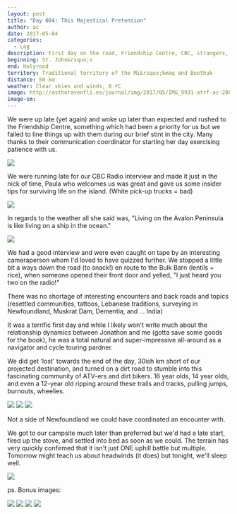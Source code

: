 ```yaml
---
layout: post
title: "Day 004: This Majestical Pretension"
author: ac
date: 2017-05-04
categories:
  - Log
description: First day on the road, Friendship Centre, CBC, strangers, dirt bikers.
beginning: St. John&rsquo;s
end: Holyrood
territory: Traditional territory of the Mi&rsquo;kmaq and Beothuk
distance: 50 km
weather: Clear skies and winds, 8 ºC
image: http://astheravenfli.es/journal/img/2017/05/IMG_9931-atrf-ac-2000-web.jpg
image-sm:
---
```


We were up late (yet again) and woke up later than expected and rushed to the Friendship Centre, something which had been a priority for us but we failed to line things up with them during our brief stint in the city. Many thanks to their communication coordinator for starting her day exercising patience with us.

<img src="http://astheravenfli.es/journal/img/2017/05/IMG_0580-atrf-ac-2000-web.jpg">

We were running late for our CBC Radio interview and made it just in the nick of time, Paula who welcomes us was great and gave us some insider tips for surviving life on the island. (White pick-up trucks = bad)

<img src="http://astheravenfli.es/journal/img/2017/05/IMG_9879-atrf-ac-2000-web.jpg">

In regards to the weather all she said was, "Living on the Avalon Peninsula is like living on a ship in the ocean."

<img src="http://astheravenfli.es/journal/img/2017/05/IMG_9881-atrf-ac-2000-web.jpg">

We had a good interview and were even caught on tape by an interesting cameraperson whom I'd loved to have quizzed further. We stopped a little bit a ways down the road (to snack!) en route to the Bulk Barn (lentils + rice), when someone opened their front door and yelled, "I just heard you two on the radio!"

There was no shortage of interesting encounters and back roads and topics (resettled communities, tattoos, Lebanese traditions, surveying in Newfoundland, Muskrat Dam, Dementia, and ... India)

It was a terrific first day and while I likely won't write much about the relationship dynamics between Jonathon and me (gotta save some goods for the book), he was a total natural and super-impressive all-around as a navigator and cycle touring pardner. 

We did get 'lost' towards the end of the day, 30ish km short of our projected destination, and turned on a dirt road to stumble into this fascinating community of ATV-ers and dirt bikers. 16 year olds, 14 year olds, and even a 12-year old ripping around these trails and tracks, pulling jumps, burnouts, wheelies. 

<img src="http://astheravenfli.es/journal/img/2017/05/IMG_0682-atrf-jcr-2000-web.jpg">

<img src="http://astheravenfli.es/journal/img/2017/05/IMG_0051-atrf-ac-2000-web.jpg">

<img src="http://astheravenfli.es/journal/img/2017/05/IMG_0752-atrf-jcr-2000-web.jpg">

Not a side of Newfoundland we could have coordinated an encounter with. 

We got to our campsite much later than preferred but we'd had a late start, fired up the stove, and settled into bed as soon as we could. The terrain has very quickly confirmed that it isn't just ONE uphill battle but multiple. Tomorrow might teach us about headwinds (it does) but tonight, we'll sleep well.

<img src="http://astheravenfli.es/journal/img/2017/05/IMG_0819-atrf-jcr-2000-web.jpg">

ps. Bonus images:

<img src="http://astheravenfli.es/journal/img/2017/05/IMG_9894-atrf-ac-2000-web.jpg">
<img src="http://astheravenfli.es/journal/img/2017/05/IMG_9906-atrf-ac-2000-web.jpg">

<img src="http://astheravenfli.es/journal/img/2017/05/IMG_9902-atrf-ac-2000-web.jpg">

<img src="http://astheravenfli.es/journal/img/2017/05/IMG_9916-atrf-ac-2000-web.jpg">